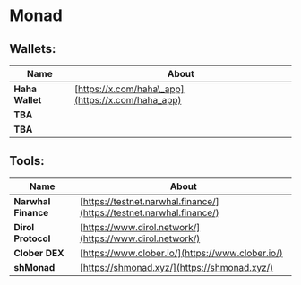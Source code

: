 # Monad

## Wallets:

| Name            | About                                             |
| --------------- | ------------------------------------------------- |
| **Haha Wallet** | [https://x.com/haha\_app](https://x.com/haha_app) |
| **TBA**         |                                                   |
| **TBA**         |                                                   |

## Tools:

| Name                | About                                                                |
| ------------------- | -------------------------------------------------------------------- |
| **Narwhal Finance** | [https://testnet.narwhal.finance/](https://testnet.narwhal.finance/) |
| **Dirol Protocol**  | [https://www.dirol.network/](https://www.dirol.network/)             |
| **Clober DEX**      | [https://www.clober.io/](https://www.clober.io/)                     |
| **shMonad**         | [https://shmonad.xyz/](https://shmonad.xyz/)                         |
